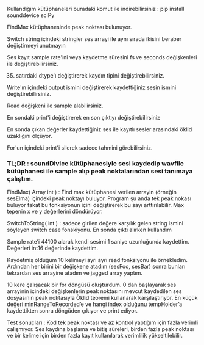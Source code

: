 Kullandığım kütüphaneleri buradaki komut ile indirebilirsiniz : pip install sounddevice sciPy

FindMax kütüphanesinde peak noktası bulunuyor.

Switch string içindeki stringler ses arrayi ile aynı sırada ikisini beraber değiştirmeyi unutmayın

Ses kayıt sample rate'ini veya kaydetme süresini fs ve seconds değişkenleri ile değiştirebilirsiniz.

35. satırdaki dtype'ı değiştirerek kaydın tipini değiştirebilirsiniz.

Write'ın içindeki output ismini değiştirerek kaydettiğiniz sesin ismini değiştirebilirsiniz.

Read değişkeni ile sample alabilirsiniz.

En sondaki print'i değiştirerek en son çıktıyı değiştirebilirsiniz

En sonda çıkan değerler kaydettiğiniz ses ile kayıtlı sesler arasındaki öklid uzaklığını ölçüyor.

For'un içindeki print'i silerek sadece tahmini görebilirsiniz.

### TL;DR : soundDivice kütüphanesiyle sesi kaydedip wavfile kütüphanesi ile sample alıp peak noktalarından sesi tanımaya çalıştım.

FindMax( Array int ) : Find max kütüphanesi verilen arrayin (örneğin sesElma) içindeki peak noktayı buluyor. 
Program şu anda tek peak nokası buluyor fakat bu fonksiyonun içini değiştirerek bu sayı arttırılabilir. Max tepenin x ve y değerlerini döndürüyor.

SwitchToString( int ) : sadece girilen değere karşılık gelen string ismini söyleyen switch case fonskiyonu. En sonda çıktı alırken kullandım

Sample rate’i 44100 alarak kendi sesimi 1 saniye uzunluğunda kaydettim. Değerleri int16 değerinde kaydettim.

Kaydetmiş olduğum 10 kelimeyi ayrı ayrı read fonksiyonu ile örnekledim. Ardından her birini bir değişkene atadım (sesFoo, sesBar) 
sonra bunları tekrardan ses arrayine atadım ve jagged array yaptım.

10 kere çalışacak bir for döngüsü oluşturdum. 0 dan başlayarak ses arrayinin içindeki değişkenlerin 
peak noktasını mevcut kaydedilen ses dosyasının peak noktasıyla Öklid teoremi kullanarak karşılaştırıyor.
En küçük değeri minRangeToRecorded’e ve hangi index olduğunu tempHolder’a kaydettikten sonra döngüden çıkıyor ve print ediyor.

Test sonuçları : Kod tek peak noktası ve az kontrol yaptığım için fazla verimli çalışmıyor. 
Ses kaydına başlama ve bitiş süreleri, birden fazla peak noktası ve bir kelime için birden fazla kayıt kullanılarak verimlilik yükseltilebilir.
 
